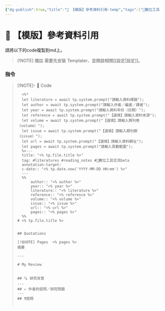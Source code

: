 ```yaml
---
{"dg-publish":true,"title":"📑 【模版】參考資料引用-temp","tags":["📝數位工具交流beta","self_learing"],"permalink":"/數位工具/📑 【模版】參考資料引用-temp/","dgPassFrontmatter":true,"created":"2025-05-08T12:23:21.556+08:00","updated":"2025-05-08T13:29:15.000+08:00"}
---
```



# 📑 【模版】參考資料引用

請將以下的code複製到md上。

> [!NOTE] 備註
> 需要先安裝 Templater、並開啟相關[[設定\|設定]]。

### 指令



> [!NOTE]- 📀 Code
> 
> ```
> 	<%* 
> 	let literature = await tp.system.prompt("請輸入資料標題");
> 	let author = await tp.system.prompt("請輸入作者／編者／譯者");
> 	let year = await tp.system.prompt("請輸入資料年份（日期）");
> 	let reference = await tp.system.prompt("【選填】請輸入資料來源");
> 	let volume = await tp.system.prompt("【選填】請輸入期刊卷（volume）");
> 	let issue = await tp.system.prompt("【選填】請輸入期刊期（issue）");
> 	let url = await tp.system.prompt("【選填】請輸入資料網址");
> 	let pages = await tp.system.prompt("請輸入頁數範圍");
> 	%>---
> 	title: "<% tp.file.title %>"
> 	tag: #literatures #reading_notes #📝數位工具交流beta 
> 	annotation-target: 
> 	c-date:: "<% tp.date.now('YYYY-MM-DD HH:mm') %>"
> 	---
> 	%% 
> 		author:: "<% author %>"
> 		year:: "<% year %>"
> 		literature:: "<% literature %>"
> 		reference:: "<% reference %>"
> 		volume:: "<% volume %>"
> 		issue:: "<% issue %>"
> 		url:: "<% url %>"
> 		pages:: "<% pages %>" 
> 	%%
> # <% tp.file.title %>
> 
> 
> ## Quotations
> 
> [!QUOTE] Pages  <% pages %>
> 摘要
> 
> ---
> 
> # My Review
> 
> 
> ## 🔍 研究背景
> ---
> ## ✍️ 作者的提問／研究問題
> ---
> ## ❓提問
> 
> 
> ```